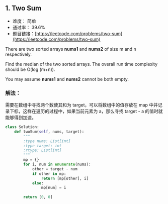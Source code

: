 ## 1. Two Sum


- 难度： 简单
- 通过率： 39.6%
- 题目链接：[https://leetcode.com/problems/two-sum](https://leetcode.com/problems/two-sum)

<p>There are two sorted arrays <b>nums1</b> and <b>nums2</b> of size m and n respectively.</p>

<p>Find the median of the two sorted arrays. The overall run time complexity should be O(log (m+n)).</p>

<p>You may assume <strong>nums1</strong> and <strong>nums2</strong>&nbsp;cannot be both empty.</p>



### 解法：

需要在数组中寻找两个数使其和为 target，可以将数组中的值存放在 map 中并记录下标，这样在遍历的过程中，如果当前元素为 a，那么寻找 target - a 的值时就能够得到加速。


```python
class Solution:
    def twoSum(self, nums, target):
        """
        :type nums: List[int]
        :type target: int
        :rtype: List[int]
        """
        mp = {}
        for i, num in enumerate(nums):
            other = target - num
            if other in mp:
                return [mp[other], i]
            else:
                mp[num] = i
                
        return [0, 0]
```